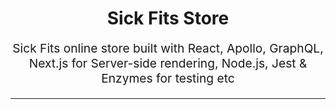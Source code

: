 <h1 align="center">Sick Fits Store</h1>
<p align="center" style="font-size: 1.2rem;">
  Sick Fits online store built with React, Apollo, GraphQL, Next.js for Server-side rendering,  Node.js, Jest & Enzymes for testing etc
</p>

<hr />
